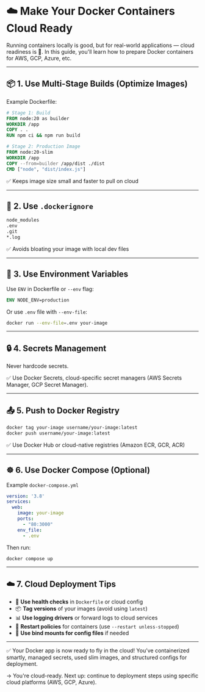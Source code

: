 # ☁️ Make Your Docker Containers Cloud Ready

Running containers locally is good, but for real-world applications — cloud readiness is 🔑. In this guide, you'll learn how to prepare Docker containers for AWS, GCP, Azure, etc.

---

## 📦 1. Use Multi-Stage Builds (Optimize Images)

Example Dockerfile:

```Dockerfile
# Stage 1: Build
FROM node:20 as builder
WORKDIR /app
COPY . .
RUN npm ci && npm run build

# Stage 2: Production Image
FROM node:20-slim
WORKDIR /app
COPY --from=builder /app/dist ./dist
CMD ["node", "dist/index.js"]
```

✅ Keeps image size small and faster to pull on cloud

---

## 🧾 2. Use `.dockerignore`

```bash
node_modules
.env
.git
*.log
```

✅ Avoids bloating your image with local dev files

---

## 🧠 3. Use Environment Variables

Use `ENV` in Dockerfile or `--env` flag:

```Dockerfile
ENV NODE_ENV=production
```

Or use `.env` file with `--env-file`:

```bash
docker run --env-file=.env your-image
```

---

## 🔒 4. Secrets Management

Never hardcode secrets.

✅ Use Docker Secrets, cloud-specific secret managers (AWS Secrets Manager, GCP Secret Manager).

---

## 📤 5. Push to Docker Registry

```bash
docker tag your-image username/your-image:latest
docker push username/your-image:latest
```

✅ Use Docker Hub or cloud-native registries (Amazon ECR, GCR, ACR)

---

## ☸️ 6. Use Docker Compose (Optional)

Example `docker-compose.yml`

```yaml
version: '3.8'
services:
  web:
    image: your-image
    ports:
      - "80:3000"
    env_file:
      - .env
```

Then run:

```bash
docker compose up
```

---

## ☁️ 7. Cloud Deployment Tips

* 🐳 **Use health checks** in `Dockerfile` or cloud config
* 📦 **Tag versions** of your images (avoid using `latest`)
* 📊 **Use logging drivers** or forward logs to cloud services
* 🔁 **Restart policies** for containers (use `--restart unless-stopped`)
* 📁 **Use bind mounts for config files** if needed

---

✅ Your Docker app is now ready to fly in the cloud! You’ve containerized smartly, managed secrets, used slim images, and structured configs for deployment.

→ You're cloud-ready. Next up: continue to deployment steps using specific cloud platforms (AWS, GCP, Azure).
